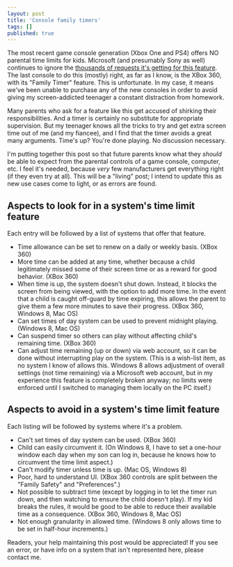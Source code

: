 ```yaml
---
layout: post
title: 'Console family timers'
tags: []
published: true
---
```


The most recent game console generation (Xbox One and PS4) offers NO parental time limits for kids. Microsoft (and presumably Sony as well) continues to ignore the [thousands of requests it's getting for this feature](http://www.forbes.com/sites/andyrobertson/2015/11/20/xbox-one-still-failing-families-with-missing-family-timer). The last console to do this (mostly) right, as far as I know, is the XBox 360, with its "Family Timer" feature. This is unfortunate. In my case, it means we've been unable to purchase any of the new consoles in order to avoid giving my screen-addicted teenager a constant distraction from homework.

Many parents who ask for a feature like this get accused of shirking their responsibilities. And a timer is certainly no substitute for appropriate supervision. But my teenager knows all the tricks to try and get extra screen time out of me (and my fiancee), and I find that the timer avoids a great many arguments. Time's up? You're done playing. No discussion necessary.

I'm putting together this post so that future parents know what they *should* be able to expect from the parental controls of a game console, computer, etc. I feel it's needed, because *very* few manufacturers get everything right (if they even try at all). This will be a "living" post; I intend to update this as new use cases come to light, or as errors are found.

## Aspects to look for in a system's time limit feature

Each entry will be followed by a list of systems that offer that feature.

* Time allowance can be set to renew on a daily or weekly basis. (XBox 360)
* More time can be added at any time, whether because a child legitimately missed some of their screen time or as a reward for good behavior. (XBox 360)
* When time is up, the system doesn't shut down. Instead, it blocks the screen from being viewed, with the option to add more time. In the event that a child is caught off-guard by time expiring, this allows the parent to give them a few more minutes to save their progress. (XBox 360, Windows 8, Mac OS)
* Can set times of day system can be used to prevent midnight playing. (Windows 8, Mac OS)
* Can suspend timer so others can play without affecting child's remaining time. (XBox 360)
* Can adjust time remaining (up or down) via web account, so it can be done without interrupting play on the system. (This is a wish-list item, as no system I know of allows this. Windows 8 allows adjustment of overall settings (not time remaining) via a Microsoft web account, but in my experience this feature is completely broken anyway; no limits were enforced until I switched to managing them locally on the PC itself.)

## Aspects to avoid in a system's time limit feature

Each listing will be followed by systems where it's a problem.

* Can't set times of day system can be used. (XBox 360)
* Child can easily circumvent it. (On Windows 8, I have to set a one-hour window each day when my son can log in, because he knows how to circumvent the time limit aspect.)
* Can't modify timer unless time is up. (Mac OS, Windows 8)
* Poor, hard to understand UI. (XBox 360 controls are split between the "Family Safety" and "Preferences".)
* Not possible to subtract time (except by logging in to let the timer run down, and then watching to ensure the child doesn't play). If my kid breaks the rules, it would be good to be able to reduce their available time as a consequence. (XBox 360, Windows 8, Mac OS)
* Not enough granularity in allowed time. (Windows 8 only allows time to be set in half-hour increments.)

Readers, your help maintaining this post would be appreciated! If you see an error, or have info on a system that isn't represented here, please contact me.
